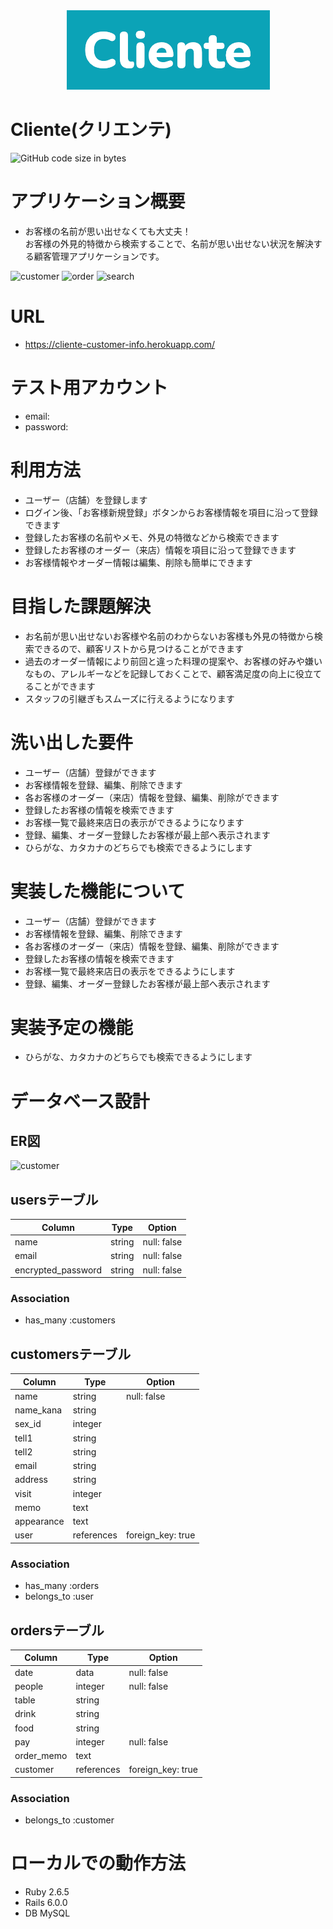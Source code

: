 <div align="center">
<img src="https://raw.githubusercontent.com/mamoru-ando/customer_info/3847a61eea0ff01e4bf39a8a68f00eefef90e158/Cliente%E3%83%AD%E3%82%B3%E3%82%99%202021-01-25%2017.47.58.png" alt="Cliente" title="Cliente">
</div>

# Cliente(クリエンテ)
![GitHub code size in bytes](https://img.shields.io/github/languages/code-size/mamoru-ando/customer_info)

# アプリケーション概要
- お客様の名前が思い出せなくても大丈夫！<br>
  お客様の外見的特徴から検索することで、名前が思い出せない状況を解決する顧客管理アプリケーションです。<br>

![customer](https://user-images.githubusercontent.com/75655307/106693378-ac8bf100-6619-11eb-83e3-6a32ea2759c1.gif)
![order](https://user-images.githubusercontent.com/75655307/106693365-a6961000-6619-11eb-9f10-085bad34af67.gif)
![search](https://user-images.githubusercontent.com/75655307/106693380-ad248780-6619-11eb-944f-f378ad6faf4d.gif)


# URL
- https://cliente-customer-info.herokuapp.com/


# テスト用アカウント
- email: 
- password: 


# 利用方法
- ユーザー（店舗）を登録します
- ログイン後、「お客様新規登録」ボタンからお客様情報を項目に沿って登録できます
- 登録したお客様の名前やメモ、外見の特徴などから検索できます
- 登録したお客様のオーダー（来店）情報を項目に沿って登録できます
- お客様情報やオーダー情報は編集、削除も簡単にできます


# 目指した課題解決
- お名前が思い出せないお客様や名前のわからないお客様も外見の特徴から検索できるので、顧客リストから見つけることができます
- 過去のオーダー情報により前回と違った料理の提案や、お客様の好みや嫌いなもの、アレルギーなどを記録しておくことで、顧客満足度の向上に役立てることができます
- スタッフの引継ぎもスムーズに行えるようになります


# 洗い出した要件
- ユーザー（店舗）登録ができます
- お客様情報を登録、編集、削除できます
- 各お客様のオーダー（来店）情報を登録、編集、削除ができます
- 登録したお客様の情報を検索できます
- お客様一覧で最終来店日の表示ができるようになります
- 登録、編集、オーダー登録したお客様が最上部へ表示されます
- ひらがな、カタカナのどちらでも検索できるようにします


# 実装した機能について
- ユーザー（店舗）登録ができます
- お客様情報を登録、編集、削除できます
- 各お客様のオーダー（来店）情報を登録、編集、削除ができます
- 登録したお客様の情報を検索できます
- お客様一覧で最終来店日の表示をできるようにします
- 登録、編集、オーダー登録したお客様が最上部へ表示されます


# 実装予定の機能
- ひらがな、カタカナのどちらでも検索できるようにします


# データベース設計
## ER図
![customer](https://user-images.githubusercontent.com/75655307/106239145-74fdfd00-6245-11eb-81ed-e41f4c417633.png)

## usersテーブル
| Column             | Type   | Option      | 
| ------------------ | ------ | ----------- | 
| name               | string | null: false | 
| email              | string | null: false | 
| encrypted_password | string | null: false | 

### Association
- has_many :customers


## customersテーブル
| Column          | Type       | Option            | 
| --------------- | ---------- | ----------------- | 
| name            | string     | null: false       | 
| name_kana       | string     |                   | 
| sex_id          | integer    |                   | 
| tell1           | string     |                   | 
| tell2           | string     |                   | 
| email           | string     |                   | 
| address         | string     |                   | 
| visit           | integer    |                   | 
| memo            | text       |                   | 
| appearance      | text       |                   | 
| user            | references | foreign_key: true | 

### Association
- has_many :orders
- belongs_to :user


## ordersテーブル
| Column     | Type       | Option            | 
| ---------- | ---------- | ----------------- | 
| date       | data       | null: false       | 
| people     | integer    | null: false       | 
| table      | string     |                   | 
| drink      | string     |                   | 
| food       | string     |                   | 
| pay        | integer    | null: false       | 
| order_memo | text       |                   | 
| customer   | references | foreign_key: true | 

### Association
- belongs_to :customer


# ローカルでの動作方法
- Ruby 2.6.5
- Rails 6.0.0
- DB  MySQL

